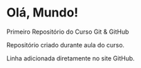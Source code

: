 # Olá, Mundo!
 Primeiro Repositório do Curso Git & GitHub

Repositório criado durante aula do curso.

Linha adicionada diretamente no site GitHub.
